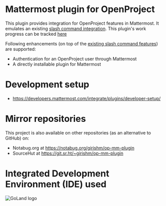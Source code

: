# Mattermost plugin for OpenProject
This plugin provides integration for OpenProject features in Mattermost. It emulates an existing [slash command integration](https://github.com/girish17/op-mattermost). This plugin's work progress can be tracked [here](https://github.com/users/girish17/projects/4)

Following enhancements (on top of the [existing slash command features](https://github.com/girish17/op-mattermost/wiki#about-op-mattermost)) are supported:
- Authentication for an OpenProject user through Mattermost
- A directly installable plugin for Mattermost

# Development setup
- https://developers.mattermost.com/integrate/plugins/developer-setup/

# Mirror repositories
This project is also available on other repositories (as an alternative to GitHub) on:
- Notabug.org at https://notabug.org/girishm/op-mm-plugin
- SourceHut at https://git.sr.ht/~girishm/op-mm-plugin

# Integrated Development Environment (IDE) used


![GoLand logo](https://resources.jetbrains.com/storage/products/company/brand/logos/GoLand.svg)
